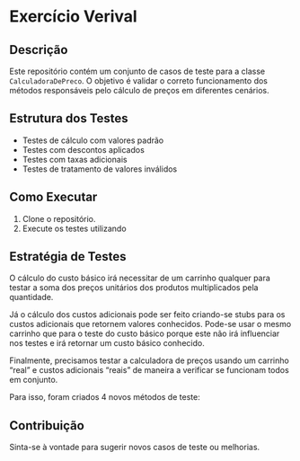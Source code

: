 ﻿# Exercício Verival 

## Descrição

Este repositório contém um conjunto de casos de teste para a classe `CalculadoraDePreco`. O objetivo é validar o correto funcionamento dos métodos responsáveis pelo cálculo de preços em diferentes cenários.

## Estrutura dos Testes

- Testes de cálculo com valores padrão
- Testes com descontos aplicados
- Testes com taxas adicionais
- Testes de tratamento de valores inválidos

## Como Executar

1. Clone o repositório.
2. Execute os testes utilizando 

## Estratégia de Testes

O cálculo do custo básico irá necessitar de um carrinho qualquer para testar a soma dos preços unitários dos produtos multiplicados pela quantidade.

Já o cálculo dos custos adicionais pode ser feito criando-se stubs para os custos adicionais que retornem valores conhecidos. Pode-se usar o mesmo carrinho que para o teste do custo básico porque este não irá influenciar nos testes e irá retornar um custo básico conhecido.

Finalmente, precisamos testar a calculadora de preços usando um carrinho “real” e custos adicionais “reais” de maneira a verificar se funcionam todos em conjunto.

Para isso, foram criados 4 novos métodos de teste:




## Contribuição

Sinta-se à vontade para sugerir novos casos de teste ou melhorias.

